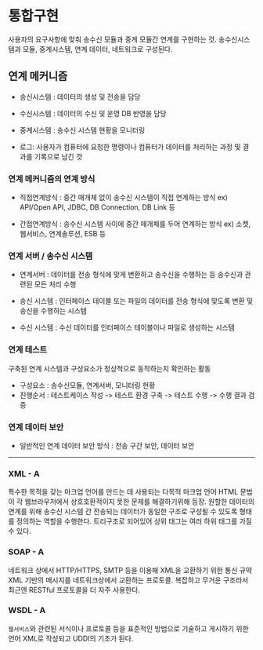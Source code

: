 # 통합구현
사용자의 요구사항에 맞춰 송수신 모듈과 중계 모듈간 연계를 구현하는 것.
송수신시스템과 모듈, 중계시스템, 연계 데이터, 네트워크로 구성된다.

## 연계 메커니즘
* 송신시스템 : 데이터의 생성 및 전송을 담당
* 수신시스템 : 데이터의 수신 및 운영 DB 반영을 담당
* 중계시스템 : 송수신 시스템 현황을 모니터링

* 로그: 사용자가 컴퓨터에 요청한 명령이나 컴퓨터가 데이터를 처리하는 과정 및 결과를 기록으로 남긴 것

### 연계 메커니즘의 연계 방식
* 직접연계방식 : 중간 매개체 없이 송수신 시스템이 직접 연계하는 방식
ex) API/Open API, JDBC, DB Connection, DB Link 등

* 간접연계방식 : 송수신 시스템 사이에 중간 매개체를 두어 연계하는 방식
ex) 소켓, 웹서비스, 연계솔루션, ESB 등

### 연계 서버 / 송수신 시스템
* 연계서버 : 데이터를 전송 형식에 맞게 변환하고 송수신을 수행하는 등 송수신과 관련된 모든 처리 수행

* 송신 시스템 : 인터페이스 테이블 또는 파일의 데이터를 전송 형식에 맞도록 변환 및 송신을 수행하는 시스템

* 수신 시스템 : 수신 데이터를 인터페이스 테이블이나 파일로 생성하는 시스템

### 연계 테스트
구축된 연계 시스템과 구성요소가 정상적으로 동작하는지 확인하는 활동
* 구성요소 : 송수신모듈, 연계서버, 모니터링 현황
* 진행순서 : 테스트케이스 작성 -> 테스트 환경 구축 -> 테스트 수행 -> 수행 결과 검증

### 연계 데이터 보안
* 일반적인 연계 데이터 보안 방식 : 전송 구간 보안, 데이터 보안

***

### XML - A
특수한 목적을 갖는 마크업 언어를 만드는 데 사용되는 다목적 마크업 언어
HTML 문법이 각 웹브라우저에서 상호호환적이지 못한 문제를 해결하기위해 등장.
원할한 데이터의 연계를 위해 송수신 시스템 간 전송되는 데이터가 동일한 구조로 구성될 수 있도록 형태를 정의하는 역할을 수행한다.
트리구조로 되어있어 상위 태그는 여러 하위 태그를 가질 수 있다.

### SOAP - A
네트워크 상에서 HTTP/HTTPS, SMTP 등을 이용해 XML을 교환하기 위한 통신 규약
XML 기반의 메시지를 네트워크상에서 교환하는 프로토콜.
복잡하고 무거운 구조라서 최근엔 RESTful 프로토콜을 더 자주 사용한다.

### WSDL - A
`웹서비스`와 관련된 서식이나 프로토콜 등을 표준적인 방법으로 기술하고 게시하기 위한 언어
XML로 작성되고 UDDI의 기초가 된다.
